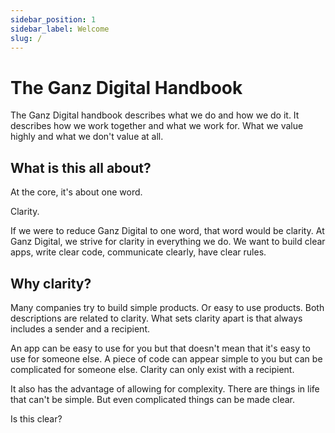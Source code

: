 ```yaml
---
sidebar_position: 1
sidebar_label: Welcome
slug: /
---
```


# The Ganz Digital Handbook

The Ganz Digital handbook describes what we do and how we do it. It describes how we work together and what we work for. What we value highly and what we don't value at all.

## What is this all about?

At the core, it's about one word.

Clarity.

If we were to reduce Ganz Digital to one word, that word would be clarity. At Ganz Digital, we strive for clarity in everything we do. We want to build clear apps, write clear code, communicate clearly, have clear rules.

## Why clarity?

Many companies try to build simple products. Or easy to use products. Both descriptions are related to clarity. What sets clarity apart is that always includes a sender and a recipient.

An app can be easy to use for you but that doesn't mean that it's easy to use for someone else. A piece of code can appear simple to you but can be complicated for someone else. Clarity can only exist with a recipient.

It also has the advantage of allowing for complexity. There are things in life that can't be simple. But even complicated things can be made clear.

Is this clear?
